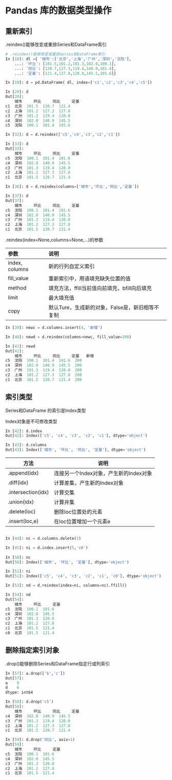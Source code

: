# Pandas 库的数据类型操作

## 重新索引

.reindex()能够改变或重排Series和DataFrame索引

```python
# .reindex()能够改变或重排Series和DataFrame索引
In [18]: dl ={ '城市':['北京','上海','广州','深圳','沈阳'],
    ...: '环比': [101.5,101.2,101.3,102.0,100.1],
    ...: '同比': [120.7,127.3,119.4,140.9,101.4],
    ...: '定基': [121.4,127.8,120.0,145.5,101.6]}

In [19]: d = pd.DataFrame( dl, index=['c1','c2','c3','c4','c5'])

In [20]: d
Out[20]:
    城市     环比     同比     定基
c1  北京  101.5  120.7  121.4
c2  上海  101.2  127.3  127.8
c3  广州  101.3  119.4  120.0
c4  深圳  102.0  140.9  145.5
c5  沈阳  100.1  101.4  101.6

In [32]: d = d.reindex(['c5','c4','c3','c2','c1'])

In [33]: d
Out[33]:
    城市     环比     同比     定基
c5  沈阳  100.1  101.4  101.6
c4  深圳  102.0  140.9  145.5
c3  广州  101.3  119.4  120.0
c2  上海  101.2  127.3  127.8
c1  北京  101.5  120.7  121.4

In [36]: d = d.reindex(columns=['城市','环比','同比','定基'])

In [37]: d
Out[37]:
    城市     环比     同比     定基
c5  沈阳  100.1  101.4  101.6
c4  深圳  102.0  140.9  145.5
c3  广州  101.3  119.4  120.0
c2  上海  101.2  127.3  127.8
c1  北京  101.5  120.7  121.4
```



.reindex(index=None,columns=None,...)的参数

| 参数           | 说明                                            |
| :------------- | :---------------------------------------------- |
| index, columns | 新的行列自定义索引                              |
| fill_value     | 重新索引中，用语填充缺失位置的值                |
| method         | 填充方法，ffill当前值向前填充，bfill向后填充    |
| limit          | 最大填充值                                      |
| copy           | 默认Ture，生成新的对象，False是，新旧相等不复制 |



```python
In [39]: newc = d.columns.insert(4, '新增')

In [40]: newd = d.reindex(columns=newc, fill_value=200)

In [41]: newd
Out[41]:
    城市     环比     同比     定基   新增
c5  沈阳  100.1  101.4  101.6  200
c4  深圳  102.0  140.9  145.5  200
c3  广州  101.3  119.4  120.0  200
c2  上海  101.2  127.3  127.8  200
c1  北京  101.5  120.7  121.4  200
```



## 索引类型

Series和DataFrame 的索引是Index类型

Index对象是不可修改类型

```python
In [42]: d.index
Out[42]: Index(['c5', 'c4', 'c3', 'c2', 'c1'], dtype='object')

In [43]: d.columns
Out[43]: Index(['城市', '环比', '同比', '定基'], dtype='object')
```



| 方法               | 说明                                   |
| ------------------ | -------------------------------------- |
| .append(idx)       | 连接另一个Index对象，产生新的Index对象 |
| .diff(idx)         | 计算差集，产生新的Index对象            |
| .intersection(idx) | 计算交集                               |
| .union(idx)        | 计算并集                               |
| .delete(loc)       | 删除loc位置处的元素                    |
| .insert(loc,e)     | 在loc位置增加一个元素e                 |



```python

In [44]: nc = d.columns.delete(2)

In [45]: ni = d.index.insert(5,'c0')
    
In [50]: nc
Out[50]: Index(['城市', '环比', '定基'], dtype='object')

In [51]: ni
Out[51]: Index(['c5', 'c4', 'c3', 'c2', 'c1', 'c0'], dtype='object')

In [53]: nd = d.reindex(index=ni, columns=nc).ffill()

In [54]: nd
Out[54]:
    城市     环比     定基
c5  沈阳  100.1  101.6
c4  深圳  102.0  145.5
c3  广州  101.3  120.0
c2  上海  101.2  127.8
c1  北京  101.5  121.4
c0  北京  101.5  121.4
```



## 删除指定索引对象

.drop()能够删除Series和DataFrame指定行或列索引

```python
In [57]: a.drop(['b','c'])
Out[57]:
a    9
d    6
dtype: int64

In [58]: d.drop('c5')
Out[58]:
    城市     环比     同比     定基
c4  深圳  102.0  140.9  145.5
c3  广州  101.3  119.4  120.0
c2  上海  101.2  127.3  127.8
c1  北京  101.5  120.7  121.4

In [59]: d.drop('同比', axis=1)
Out[59]:
    城市     环比     定基
c5  沈阳  100.1  101.6
c4  深圳  102.0  145.5
c3  广州  101.3  120.0
c2  上海  101.2  127.8
c1  北京  101.5  121.4

```



